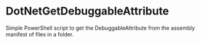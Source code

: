 # DotNetGetDebuggableAttribute
Simple PowerShell script to get the DebuggableAttribute from the assembly manifest of files in a folder.
